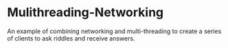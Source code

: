 # Mulithreading-Networking
An example of combining networking and multi-threading to create a series of clients to ask riddles and receive answers.
